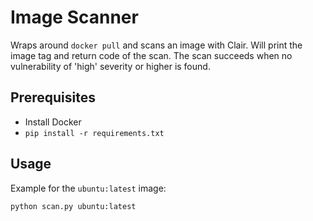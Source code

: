 # Image Scanner

Wraps around `docker pull` and scans an image with Clair. Will print the image
tag and return code of the scan. The scan succeeds when no vulnerability of
'high' severity or higher is found.

## Prerequisites

- Install Docker
- `pip install -r requirements.txt`

## Usage

Example for the `ubuntu:latest` image:
```
python scan.py ubuntu:latest
```
